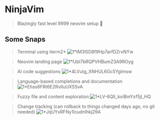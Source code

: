# NinjaVim

> Blazingly fast level 9999 neovim setup 🥷

## Some Snaps

> Terminal using iterm2*
> ![1*tM3l5D8f9Hp7arfDZrvNYw](https://github.com/sameer1612/ninja-vim/assets/39580073/a83c97cb-7e0b-4714-88ba-6fa447aed645)

> Neovim landing page
> ![1*fJbI7bRQPVHBumZ3A9ROyg](https://github.com/sameer1612/ninja-vim/assets/39580073/04077b6b-640b-4d4a-9500-ee919d670823)

> AI code suggestions
> ![1*4LVutg_XNHUL6Gc5YgImsw](https://github.com/sameer1612/ninja-vim/assets/39580073/8e737a64-3271-497c-b20b-8f9ee0f0787f)

> Language-based completions and documentation
> ![1*Ehss6FRt6E2RvlIuUXSSvA](https://github.com/sameer1612/ninja-vim/assets/39580073/84db3643-21ff-4d40-8d43-2b1faef23b11)

> Fuzzy file and content exploration
> ![1*LV-6QIl_kxiBmYxf5jl_HQ](https://github.com/sameer1612/ninja-vim/assets/39580073/9e95e368-1808-4f21-8c33-e63c0403e1da)

> Change tracking (can rollback to things changed days ago, no git needed)
> ![1*JqUYxRFNy1lcudnlhkj29A](https://github.com/sameer1612/ninja-vim/assets/39580073/4b0fa4a3-83be-40d7-9ac0-45ddc0eb9051)

